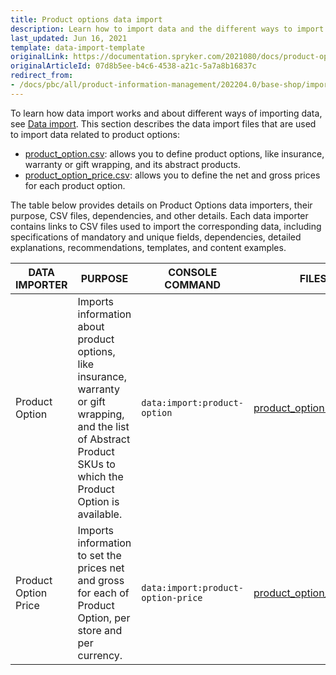 ```yaml
---
title: Product options data import
description: Learn how to import data and the different ways to import data for product options within your Spryker Cloud Commerce OS Project.
last_updated: Jun 16, 2021
template: data-import-template
originalLink: https://documentation.spryker.com/2021080/docs/product-options-import
originalArticleId: 07d8b5ee-b4c6-4538-a21c-5a7a8b16837c
redirect_from: 
- /docs/pbc/all/product-information-management/202204.0/base-shop/import-and-export-data/product-options/product-options-data-import.html
---
```


To learn how data import works and about different ways of importing data, see [Data import](/docs/dg/dev/data-import/{{page.version}}/data-import.html). This section describes the data import files that are used to import data related to product options:

* [product_option.csv](/docs/pbc/all/product-information-management/{{page.version}}/base-shop/import-and-export-data/product-options/import-file-details-product-option.csv.html): allows you to define product options, like insurance, warranty or gift wrapping, and its abstract products.
* [product_option_price.csv](/docs/pbc/all/product-information-management/{{page.version}}/base-shop/import-and-export-data/product-options/import-file-details-product-option-price.csv.html): allows you to define the net and gross prices for each product option.  

The table below provides details on Product Options data importers, their purpose, CSV files, dependencies, and other details. Each data importer contains links to CSV files used to import the corresponding data, including specifications of mandatory and unique fields, dependencies, detailed explanations, recommendations, templates, and content examples.

| DATA IMPORTER | PURPOSE | CONSOLE COMMAND | FILES | DEPENDENCIES |
| --- | --- | --- | --- |--- |
| Product Option | Imports information about product options, like insurance, warranty or gift wrapping, and the list of Abstract Product SKUs to which the Product Option is available. |`data:import:product-option` | [product_option.csv](/docs/pbc/all/product-information-management/{{page.version}}/base-shop/import-and-export-data/product-options/import-file-details-product-option.csv.html) |None |
| Product Option Price | Imports information to set the prices net and gross for each of Product Option, per store and per currency.  |`data:import:product-option-price` |[product_option_price.csv](/docs/pbc/all/product-information-management/{{page.version}}/base-shop/import-and-export-data/product-options/import-file-details-product-option-price.csv.html)| [product_option.csv](/docs/pbc/all/product-information-management/{{page.version}}/base-shop/import-and-export-data/product-options/import-file-details-product-option.csv.html) |
